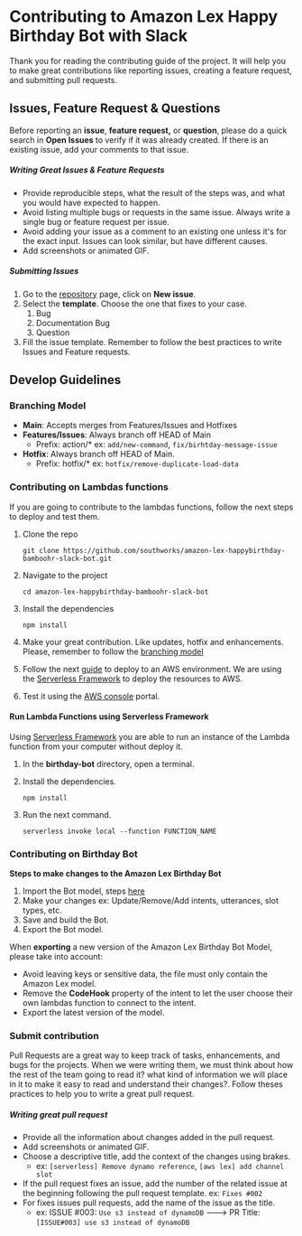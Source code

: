 # Contributing to Amazon Lex Happy Birthday Bot with Slack

Thank you for reading the contributing guide of the project. It will help you to make great contributions like reporting issues, creating a feature request, and submitting pull requests.

## Issues, Feature Request & Questions

Before reporting an **issue**, **feature request,** or **question**, please do a quick search in **Open Issues** to verify if it was already created. If there is an existing issue, add your comments to that issue. 

##### Writing Great Issues & Feature Requests

- Provide reproducible steps, what the result of the steps was, and what you would have expected to happen.
- Avoid listing multiple bugs or requests in the same issue. Always write a single bug or feature request per issue. 
- Avoid adding your issue as a comment to an existing one unless it's for the exact input. Issues can look similar, but have different causes.
- Add screenshots or animated GIF.

##### Submitting Issues 

1. Go to the [repository](https://github.com/southworks/amazon-lex-happybirthday-bamboohr-slack-bot) page, click on **New issue**.
2. Select the **template**. Choose the one that fixes to your case. 
   1. Bug
   2. Documentation Bug
   3. Question
3. Fill the issue template. Remember to follow the best practices to write Issues and Feature requests.



## Develop Guidelines

### Branching Model

- **Main**: Accepts merges from Features/Issues and Hotfixes
- **Features/Issues**: Always branch off HEAD of Main
  - Prefix: action/* ex: `add/new-command`, `fix/birhtday-message-issue`
- **Hotfix**: Always branch off HEAD of Main. 
  - Prefix: hotfix/* ex: `hotfix/remove-duplicate-load-data`



### Contributing on Lambdas functions

If you are going to contribute to the lambdas functions, follow the next steps to deploy and test them. 	

1. Clone the repo

   ```
   git clone https://github.com/southworks/amazon-lex-happybirthday-bamboohr-slack-bot.git
   ```

2. Navigate to the project 

   ```
   cd amazon-lex-happybirthday-bamboohr-slack-bot
   ```

3. Install the dependencies

   ```
   npm install
   ```

4. Make your great contribution. Like updates, hotfix and enhancements. Please, remember to follow the [branching model](#branching-model)

5. Follow the next [guide](https://github.com/southworks/amazon-lex-happybirthday-bamboohr-slack-bot.git) to deploy to an AWS environment. We are using the [Serverless Framework](https://www.serverless.com/open-source/) to deploy the resources to AWS.

6. Test it using the [AWS console](https://console.aws.amazon.com) portal.

#### Run Lambda Functions using Serverless Framework

Using  [Serverless Framework](https://www.serverless.com/open-source/) you are able to run an instance of the Lambda function from your computer without deploy it. 

1. In the **birthday-bot** directory, open a terminal.

2. Install the dependencies.

   ```
   npm install
   ```

3. Run the next command.

   ```
   serverless invoke local --function FUNCTION_NAME
   ```



### Contributing on Birthday Bot

**Steps to make changes to the Amazon Lex Birthday Bot**

1. Import the Bot model, steps [here](https://github.com/southworks/amazon-lex-happybirthday-bamboohr-slack-bot/blob/main/birthday-bot/README.md#import-amazon-lex-bot)
2. Make your changes ex: Update/Remove/Add intents, utterances, slot types, etc.
3. Save and build the Bot.
4. Export the Bot model.

When **exporting** a new version of the Amazon Lex Birthday Bot Model, please take into account:

- Avoid leaving keys or sensitive data, the file must only contain the Amazon Lex model. 
- Remove the **CodeHook** property of the intent to let the user choose their own lambdas function to connect to the intent. 
- Export the latest version of the model.



### **Submit contribution** 

Pull Requests are a great way to keep track of tasks, enhancements, and bugs for the projects. When we were writing them, we must think about how the rest of the team going to read it? what kind of information we will place in it to make it easy to read and understand their changes?. Follow theses practices to help you to write a great pull request. 

##### Writing great pull request

- Provide all the information about changes added in the pull request.
- Add screenshots or animated GIF.
- Choose a descriptive title, add the context of the changes using brakes. 
  - ex: `[serverless] Remove dynamo reference`, `[aws lex] add channel slot`
- If the pull request fixes an issue, add the number of the related issue at the beginning following the pull request template. ex: `Fixes #002` 
- For fixes issues pull requests, add the name of the issue as the title. 
  - ex: ISSUE #003: `Use s3 instead of dynamoDB` ---> PR Title: `[ISSUE#003] use s3 instead of dynamoDB`

